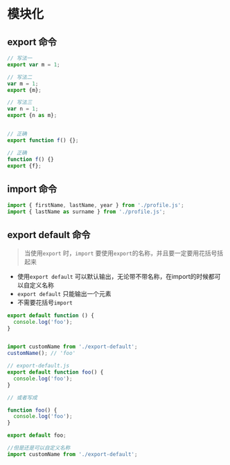 # 模块化

## export 命令

```javascript
// 写法一
export var m = 1;

// 写法二
var m = 1;
export {m};

// 写法三
var n = 1;
export {n as m};


// 正确
export function f() {};

// 正确
function f() {}
export {f};

```

## import 命令

```javascript
import { firstName, lastName, year } from './profile.js';
import { lastName as surname } from './profile.js';

```

## export default 命令

> 当使用`export` 时，`import` 要使用`export`的名称，并且要一定要用花括号括起来

-   使用`export default` 可以默认输出，无论带不带名称，在import的时候都可以自定义名称
-   `export default` 只能输出一个元素
-   不需要花括号`import`&#x20;

```javascript
export default function () {
  console.log('foo');
}


import customName from './export-default';
customName(); // 'foo'

```

```javascript
// export-default.js
export default function foo() {
  console.log('foo');
}

// 或者写成

function foo() {
  console.log('foo');
}

export default foo;

//但是还是可以自定义名称
import customName from './export-default';

```
